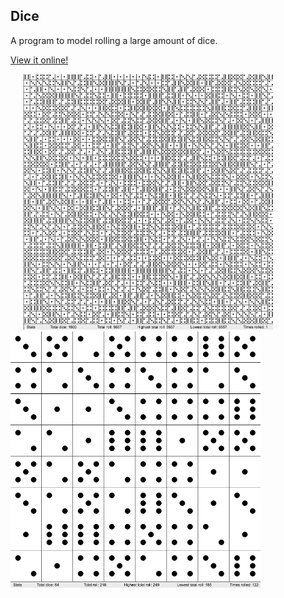 ## Dice

A program to model rolling a large amount of dice.

[View it online!](http://noahzpepper.github.io/APCS/Dice)

<img src="images/dice_many.png" width="400" hspace="20"><img src="images/dice_few.png" width="400">
